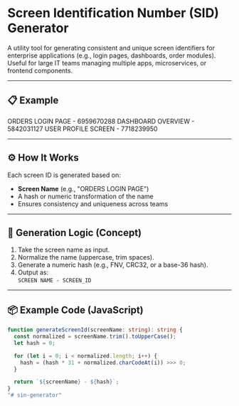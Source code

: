 # Screen Identification Number (SID) Generator

A utility tool for generating consistent and unique screen identifiers for enterprise applications (e.g., login pages, dashboards, order modules). Useful for large IT teams managing multiple apps, microservices, or frontend components.

---

## 📋 Example

ORDERS LOGIN PAGE - 6959670288
DASHBOARD OVERVIEW - 5842031127
USER PROFILE SCREEN - 7718239950



---

## ⚙️ How It Works

Each screen ID is generated based on:
- **Screen Name** (e.g., "ORDERS LOGIN PAGE")
- A hash or numeric transformation of the name
- Ensures consistency and uniqueness across teams

---

## 🔢 Generation Logic (Concept)

1. Take the screen name as input.
2. Normalize the name (uppercase, trim spaces).
3. Generate a numeric hash (e.g., FNV, CRC32, or a base-36 hash).
4. Output as:  
   `SCREEN NAME - SCREEN_ID`

---

## 📦 Example Code (JavaScript)

```ts
function generateScreenId(screenName: string): string {
  const normalized = screenName.trim().toUpperCase();
  let hash = 0;

  for (let i = 0; i < normalized.length; i++) {
    hash = (hash * 31 + normalized.charCodeAt(i)) >>> 0;
  }

  return `${screenName} - ${hash}`;
}
"# sin-generator" 
